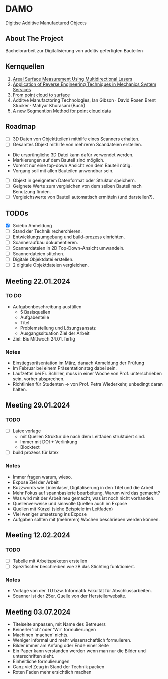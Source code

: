 # DAMO
Digitise Additive Manufactured Objects

## About The Project
Bachelorarbeit zur Digitalisierung von additiv gefertigten Bauteilen

## Kernquellen
1. [Areal Surface Measurement Using Multidirectional Lasers](state-of-the-art/hauptquellen/LAM130.pdf)
2. [Application of Reverse Engineering Techniques in Mechanics System Services](state-of-the-art/hauptquellen/Application_of_Reverse_Engineering_Techniques_in_M.pdf)
3. [From point cloud to surface](state-of-the-art/hauptquellen/FromPointCloud2Surface.pdf)
4. Additve Manufactoring Technologies, Ian Gibson · David Rosen Brent Stucker · Mahyar Khorasani (Buch)
5. [A new Segmention Method for point cloud data](https://www.sciencedirect.com/science/article/abs/pii/S0890695501001201)


## Roadmap
- [ ]  3D Daten von Objekt(teilen) mithilfe eines Scanners erhalten.
- [ ]  Gesamtes Objekt mithilfe von mehreren Scandateien erstellen.
  -  Die ursprüngliche 3D Datei kann dafür verwendet werden.
  -  Markierungen auf dem Bauteil sind möglich.
  -  Vorerst nur eine top-down Ansicht von dem Bauteil nötig.
  -  Vorgang soll mit allen Bauteilen anwendbar sein.
- [ ] Objekt in geeignetem Datenformat oder Struktur speichern.
- [ ] Geignete Werte zum vergleichen von dem selben Bauteil nach Benutzung finden.
- [ ] Vergleichswerte von Bauteil automatisch ermitteln (und darstellen?).
  
## TODOs
- [x] Sciebo Anmeldung  
- [ ] Stand der Technik recherchieren.
- [ ] Entwicklungsumgebung und build-prozess einrichten.
- [ ] Scanneraufbau dokumentieren.
- [ ] Scannerdateien in 2D Top-Down-Ansicht umwandeln.
- [ ] Scannerdateien stitchen.
- [ ] Digitale Objektdatei erstellen.
- [ ] 2 digitale Objektdateien vergleichen.
  
## Meeting 22.01.2024
### TO DO
* Aufgabenbeschreibung ausfüllen
  * 5 Basisquellen
  * Aufgabenteile
  * Titel
  * Problemstellung und Lösungsansatz
  * Ausgangssituation Ziel der Arbeit
* Ziel: Bis Mittwoch 24.01. fertig
### Notes
* Einstiegspräsentation im März, danach Anmeldung der Prüfung
* Im Februar bei einem Präsentationstag dabei sein.
* Laufzettel bei Fr. Schiller, muss in einer Woche von Prof. unterschrieben sein, vorher absprechen.
* Richtlinien für Studenten -> von Prof. Petra Wiederkehr, unbedingt daran halten.


## Meeting 29.01.2024
### TODO
 - [ ] Latex vorlage
    * mit Quellen Struktur die nach dem Leitfaden struktuiert sind.
    * Immer mit DOI + Verlinkung
    * Blocktext
- [ ] build prozess für latex
  
### Notes
* Immer fragen warum, wieso. 
* Expose Ziel der Arbeit
* Buzzwords wie Linienlaser, Digitaliserung in den Titel und die Arbeit
* Mehr Fokus auf spannbasierte bearbeitung. Warum wird das gemacht? 
* Was wird mit der Arbeit neu gemacht, was ist noch nicht vorhanden.
* Quellenverweise und sinnvolle Quellen auch im Expose
* Quellen mit Kürzel (siehe Beispiele im Leitfaden)
* Viel weniger umsetzung ins Expose
* Aufgaben sollten mit (mehreren) Wochen beschrieben werden können.

## Meeting 12.02.2024
### TODO
 - [ ] Tabelle mit Arbeitspaketen erstellen
 - [ ] Spezifischer beschreiben wie zB das Stichting funktioniert.

### Notes
* Vorlage von der TU bzw. Informatik Fakultät für Abschlussarbeiten.
* Scanner ist der 25er, Quelle von der Herstellerwebsite.

## Meeting 03.07.2024
* Titelseite anpassen, mit Name des Betreuers
* Keinerlei 'Ich' oder 'Wir' formulierungen
* Machinen 'machen' nichts. 
* Weniger informal und mehr wissenschaftlich formulieren.
* Bilder immer am Anfang oder Ende einer Seite
* Ein Paper kann verstanden werden wenn man nur die Bilder und unterschriften sieht.
* Einheitliche formulierungen
* Ganz viel Zeug in Stand der Technik packen
* Roten Faden mehr ersichtlich machen 